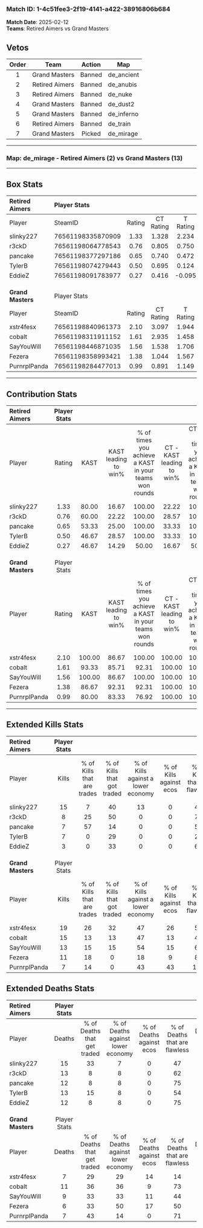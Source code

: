 ### Match ID: 1-4c51fee3-2f19-4141-a422-38916806b684  
**Match Date**: 2025-02-12  
**Teams**: Retired Aimers vs Grand Masters  

## Vetos  

| Order | Team | Action | Map |
| :---: | :--: | :----: | --- |
| 1 | Grand Masters | Banned | de_ancient |
| 2 | Retired Aimers | Banned | de_anubis |
| 3 | Retired Aimers | Banned | de_nuke |
| 4 | Grand Masters | Banned | de_dust2 |
| 5 | Grand Masters | Banned | de_inferno |
| 6 | Retired Aimers | Banned | de_train |
| 7 | Grand Masters | Picked | de_mirage |

---  

### **Map**: de_mirage - Retired Aimers (2) vs Grand Masters (13)  
---  

## Box Stats  

| **Retired Aimers** | Player Stats      |        |           |          |        |       |       |         |        |      |     |
| :- | :- | :-: | :-: | :-: | :-: | :-: | :-: | :-: | :-: | :-: | :-: |
| Player             | SteamID           | Rating | CT Rating | T Rating |  KAST  |  ADR  | Kills | Assists | Deaths | K/D  | HS% |
| slinky227          | 76561198335870909 |  1.33  |   1.328   |  2.234   | 80.00  | 104.7 |  15   |    3    |   15   | 1.00 | 53  |
| r3ckD              | 76561198064778543 |  0.76  |   0.805   |  0.750   | 60.00  | 75.1  |   8   |    3    |   13   | 0.62 | 62  |
| pancake            | 76561198377297186 |  0.65  |   0.740   |  0.472   | 53.33  | 59.4  |   7   |    5    |   12   | 0.58 | 57  |
| TylerB             | 76561198074279443 |  0.50  |   0.695   |  0.124   | 46.67  | 46.3  |   7   |    2    |   13   | 0.54 | 57  |
| EddieZ             | 76561198091783977 |  0.27  |   0.416   |  -0.095  | 46.67  | 32.3  |   3   |    3    |   12   | 0.25 | 100 |
|                    |                   |        |           |          |        |       |       |         |        |      |     |
|                    |                   |        |           |          |        |       |       |         |        |      |     |
|                    |                   |        |           |          |        |       |       |         |        |      |     |
| **Grand Masters**  | Player Stats      |        |           |          |        |       |       |         |        |      |     |
| Player             | SteamID           | Rating | CT Rating | T Rating |  KAST  |  ADR  | Kills | Assists | Deaths | K/D  | HS% |
| xstr4fesx          | 76561198840961373 |  2.10  |   3.097   |  1.944   | 100.00 | 128.3 |  19   |    8    |   7    | 2.71 | 57  |
| cobalt             | 76561198311911152 |  1.61  |   2.935   |  1.458   | 93.33  | 100.1 |  15   |   11    |   11   | 1.36 | 46  |
| SayYouWill         | 76561198446871035 |  1.56  |   1.538   |  1.706   | 100.00 | 100.1 |  13   |    3    |   9    | 1.44 | 38  |
| Fezera             | 76561198358993421 |  1.38  |   1.044   |  1.567   | 86.67  | 75.5  |  11   |    4    |   6    | 1.83 | 36  |
| PurnrplPanda       | 76561198284477013 |  0.99  |   0.891   |  1.149   | 80.00  | 51.3  |   7   |    4    |   7    | 1.00 | 42  |
---  

## Contribution Stats  

| **Retired Aimers** | Player Stats |        |                      |                                                        |                           |                                                             |                          |                                                            |
| :- | :-: | :-: | :-: | :-: | :-: | :-: | :-: | :-: |
| Player             |    Rating    |  KAST  | KAST leading to win% | % of times you achieve a KAST in your teams won rounds | CT - KAST leading to win% | CT - % of times you achieve a KAST in your teams won rounds | T - KAST leading to win% | T - % of times you achieve a KAST in your teams won rounds |
| slinky227          |     1.33     | 80.00  |        16.67         |                         100.00                         |           22.22           |                           100.00                            |           0.00           |                            0.00                            |
| r3ckD              |     0.76     | 60.00  |        22.22         |                         100.00                         |           28.57           |                           100.00                            |           0.00           |                            0.00                            |
| pancake            |     0.65     | 53.33  |        25.00         |                         100.00                         |           33.33           |                           100.00                            |           0.00           |                            0.00                            |
| TylerB             |     0.50     | 46.67  |        28.57         |                         100.00                         |           33.33           |                           100.00                            |           0.00           |                            0.00                            |
| EddieZ             |     0.27     | 46.67  |        14.29         |                         50.00                          |           16.67           |                            50.00                            |           0.00           |                            0.00                            |
|                    |              |        |                      |                                                        |                           |                                                             |                          |                                                            |
|                    |              |        |                      |                                                        |                           |                                                             |                          |                                                            |
|                    |              |        |                      |                                                        |                           |                                                             |                          |                                                            |
| **Grand Masters**  | Player Stats |        |                      |                                                        |                           |                                                             |                          |                                                            |
| Player             |    Rating    |  KAST  | KAST leading to win% | % of times you achieve a KAST in your teams won rounds | CT - KAST leading to win% | CT - % of times you achieve a KAST in your teams won rounds | T - KAST leading to win% | T - % of times you achieve a KAST in your teams won rounds |
| xstr4fesx          |     2.10     | 100.00 |        86.67         |                         100.00                         |          100.00           |                           100.00                            |          83.33           |                           100.00                           |
| cobalt             |     1.61     | 93.33  |        85.71         |                         92.31                          |          100.00           |                           100.00                            |          81.82           |                           90.00                            |
| SayYouWill         |     1.56     | 100.00 |        86.67         |                         100.00                         |          100.00           |                           100.00                            |          83.33           |                           100.00                           |
| Fezera             |     1.38     | 86.67  |        92.31         |                         92.31                          |          100.00           |                           100.00                            |          90.00           |                           90.00                            |
| PurnrplPanda       |     0.99     | 80.00  |        83.33         |                         76.92                          |          100.00           |                           100.00                            |          77.78           |                           70.00                            |
---  

## Extended Kills Stats  

| **Retired Aimers** | Player Stats |                            |                            |                                    |                         |                              |                                 |                                       |                    |           |
| :- | :-: | :-: | :-: | :-: | :-: | :-: | :-: | :-: | :-: | :-: |
| Player             |    Kills     | % of Kills that are trades | % of Kills that got traded | % of Kills against a lower economy | % of Kills against ecos | % of Kills that are flawless | % of Kills that are close duels | % of Kills that are assisted by flash | Pistol Round Kills | AWP Kills |
| slinky227          |      15      |             7              |             40             |                 13                 |            0            |              47              |               13                |                   0                   |         2          |     0     |
| r3ckD              |      8       |             25             |             50             |                 0                  |            0            |              75              |                0                |                   0                   |         2          |     0     |
| pancake            |      7       |             57             |             14             |                 0                  |            0            |              57              |                0                |                   0                   |         0          |     0     |
| TylerB             |      7       |             0              |             29             |                 0                  |            0            |              29              |                0                |                   0                   |         0          |     4     |
| EddieZ             |      3       |             0              |             33             |                 0                  |            0            |              67              |               33                |                   0                   |         1          |     0     |
|                    |              |                            |                            |                                    |                         |                              |                                 |                                       |                    |           |
|                    |              |                            |                            |                                    |                         |                              |                                 |                                       |                    |           |
|                    |              |                            |                            |                                    |                         |                              |                                 |                                       |                    |           |
| **Grand Masters**  | Player Stats |                            |                            |                                    |                         |                              |                                 |                                       |                    |           |
| Player             |    Kills     | % of Kills that are trades | % of Kills that got traded | % of Kills against a lower economy | % of Kills against ecos | % of Kills that are flawless | % of Kills that are close duels | % of Kills that are assisted by flash | Pistol Round Kills | AWP Kills |
| xstr4fesx          |      19      |             26             |             32             |                 47                 |           26            |              53              |                0                |                  16                   |         3          |     0     |
| cobalt             |      15      |             13             |             13             |                 47                 |           13            |              40              |                7                |                   0                   |         2          |     0     |
| SayYouWill         |      13      |             15             |             15             |                 54                 |           15            |              62              |                0                |                   0                   |         1          |     3     |
| Fezera             |      11      |             18             |             0              |                 18                 |            9            |              82              |                0                |                   0                   |         2          |     0     |
| PurnrplPanda       |      7       |             14             |             0              |                 43                 |           43            |             100              |                0                |                   0                   |         2          |     0     |
## Extended Deaths Stats  

| **Retired Aimers** | Player Stats |                             |                                   |                          |                               |                            |                           |               |
| :- | :-: | :-: | :-: | :-: | :-: | :-: | :-: | :-: |
| Player             |    Deaths    | % of Deaths that get traded | % of Deaths against lower economy | % of Deaths against ecos | % of Deaths that are flawless | % of Deaths that are close | % of Deaths while blinded | Deaths to AWP |
| slinky227          |      15      |             33              |                 7                 |            0             |              47               |             0              |             0             |       0       |
| r3ckD              |      13      |              8              |                 8                 |            0             |              62               |             0              |             8             |       0       |
| pancake            |      12      |              8              |                 8                 |            0             |              75               |             8              |             8             |       1       |
| TylerB             |      13      |             15              |                 8                 |            0             |              54               |             0              |             8             |       1       |
| EddieZ             |      12      |              8              |                 8                 |            0             |              75               |             0              |             0             |       1       |
|                    |              |                             |                                   |                          |                               |                            |                           |               |
|                    |              |                             |                                   |                          |                               |                            |                           |               |
|                    |              |                             |                                   |                          |                               |                            |                           |               |
| **Grand Masters**  | Player Stats |                             |                                   |                          |                               |                            |                           |               |
| Player             |    Deaths    | % of Deaths that get traded | % of Deaths against lower economy | % of Deaths against ecos | % of Deaths that are flawless | % of Deaths that are close | % of Deaths while blinded | Deaths to AWP |
| xstr4fesx          |      7       |             29              |                29                 |            14            |              14               |             0              |             0             |       3       |
| cobalt             |      11      |             36              |                36                 |            9             |              73               |             0              |             0             |       0       |
| SayYouWill         |      9       |             33              |                33                 |            11            |              44               |             11             |             0             |       1       |
| Fezera             |      6       |             33              |                50                 |            17            |              50               |             17             |             0             |       0       |
| PurnrplPanda       |      7       |             43              |                14                 |            0             |              71               |             14             |             0             |       0       |
